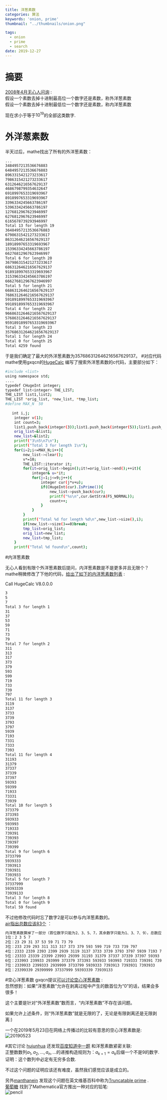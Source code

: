 ```yaml
---
title: 洋葱素数
categories: 算法
keywords: 'onion, prime'
thumbnail: "../thumbnails/onion.png"

tags:
  - onion
  - prime
  - search
date: 2019-12-27
---
```


# 摘要
[2008年4月无心人问询](https://bbs.emath.ac.cn/thread-290-1-1.html) :  
假设一个素数去掉十进制最高位一个数字还是素数，称外洋葱素数  
假设一个素数去掉十进制最低位一个数字还是素数，称内洋葱素数  

现在求小于等于$10^{19}$的全部这类数字.  

# 外洋葱素数
半天过后，mathe找出了所有的外洋葱素数：  
```bash
...
3484957213536676883
6484957213536676883
8963315421273233617
7986315421273233617
6312646216567629137
4686798799354632647
6918997653319693967
8918997653319693967
3396334245663786197
5396334245663786197
1276812967623946997
6276812967623946997
6165678739293946997
Total 13 for length 19
36484957213536676883
67986315421273233617
86312646216567629137
18918997653319693967
15396334245663786197
66276812967623946997
Total 6 for length 20
367986315421273233617
686312646216567629137
918918997653319693967
315396334245663786197
666276812967623946997
Total 5 for length 21
6686312646216567629137
7686312646216567629137
5918918997653319693967
9918918997653319693967
Total 4 for length 22
96686312646216567629137
57686312646216567629137
95918918997653319693967
Total 3 for length 23
357686312646216567629137
Total 1 for length 24
Total 0 for length 25
Total 4259 found
```
于是我们确定了最大的外洋葱素数为357686312646216567629137。
#对应代码
mathe使用gxqcn的[HugeCalc](https://www.emath.ac.cn/hugecalc/) 编写了搜索外洋葱素数的c代码，主要部分如下：
```bash
#include <list>
using namespace std;
....
typedef CHugeInt integer;
typedef list<integer> THE_LIST;
THE_LIST list1,list2;
THE_LIST *orig_list, *new_list, *tmp_list;
#define MAX_N  50
 
   int i,j;
    integer v(1);
    int count=3;
    list1.push_back(integer(3));list1.push_back(integer(5));list1.push_back(integer(7));
    orig_list=&list1;
    new_list=&list2;
    printf("3\n5\n7\n");
    printf("Total 3 for length 1\n");
    for(i=2;i<=MAX_N;i++){
        new_list->clear();
        v*=10;
        THE_LIST::iterator it;
        for(it=orig_list->begin();it!=orig_list->end();++it){
            integer& u=*it;
            for(j=1;j<=9;j++){
                integer cur(j*v+u);
                if(CHugeInt(cur).IsPrime()){
                    new_list->push_back(cur);
                    printf("%s\n",cur.GetStrA(FS_NORMAL));
                    count++;
                }
            }
        }
        printf("Total %d for length %d\n",new_list->size(),i);
        if(new_list->size()==0)break;
        tmp_list=orig_list;
        orig_list=new_list;
        new_list=tmp_list;
    }
    printf("Total %d found\n",count);
```

#内洋葱素数

无心人看到有限个外洋葱素数后提问，内洋葱素数是不是更多并且无限个？  
mathe稍微修改了下他的代码，[给出了如下的内洋葱素数列表](https://bbs.emath.ac.cn/forum.php?mod=redirect&goto=findpost&ptid=290&pid=2466&fromuid=20) : 

Call HugeCalc V8.0.0.0 
```bash
3
5
7
Total 3 for length 1
31
37
53
59
71
73
79
Total 7 for length 2
311
313
317
373
379
593
599
719
733
739
797
Total 11 for length 3
3119
3137
3733
3739
3793
3797
5939
7193
7331
7333
7393
Total 11 for length 4
31193
31379
37337
37339
37397
59393
59399
71933
73331
73939
Total 10 for length 5
373379
373393
593933
593993
719333
739391
739393
739397
739399
Total 9 for length 6
3733799
5939333
7393913
7393931
7393933
Total 5 for length 7
37337999
59393339
73939133
Total 3 for length 8
Total 0 for length 9
Total 59 found
```
不过他修改代码时忘了数字2是可以参与内洋葱素数的。  
[air指出总数应该83个](https://bbs.emath.ac.cn/forum.php?mod=redirect&goto=findpost&ptid=290&pid=31525&fromuid=20) ：  
```bash
内洋葱素数算掉了一部分（首位数字只能为2、3、5、7，其余数字只能为1、3、7、9），总数应该是83个。
1位：2 3 5 7
2位：23 29 31 37 53 59 71 73 79
3位：233 239 293 311 313 317 373 379 593 599 719 733 739 797
4位：2333 2339 2393 2399 2939 3119 3137 3733 3739 3793 3797 5939 7193 7331 7333 7393
5位：23333 23339 23399 23993 29399 31193 31379 37337 37339 37397 59393 59399 71933 73331 73939 
6位：233993 239933 293999 373379 373393 593933 593993 719333 739391 739393 739397 739399
7位：2339933 2399333 2939999 3733799 5939333 7393913 7393931 7393933
8位：23399339 29399999 37337999 59393339 73939133
```
#空心洋葱素数
gxqcn提议[可以讨论空心洋葱素数](https://bbs.emath.ac.cn/forum.php?mod=redirect&goto=findpost&ptid=290&pid=2553&fromuid=20) :  
忽然想到：如果“洋葱素数”允许在剥离过程中产生的数首位为“0”的话，结果会多很多！

这个主要是针对“外洋葱素数”数而言，“内洋葱素数”不存在该问题。

如果允许上述条件，则“外洋葱素数”就是无限的了，无论是有限剥离还是无限剥离:)

一个在2019年5月23日在网络上传播过的比较有意思的空心洋葱素数是:  
![20190523](../images/20190523.jpg)  

#其它讨论
[hujunhua](https://bbs.emath.ac.cn/forum.php?mod=redirect&goto=findpost&ptid=290&pid=31819&fromuid=20) 还发现[百度知道中一题](http://zhidao.baidu.com/question/175853886.html) 和洋葱素数紧密关联:  
正整数数列$a_1, a_2, \dots, a_n, \dots$的递推构造规则为：$a_{k+1}=a_k$后缀一个不是9的数字.  
证明：这个数列中必定有无穷多合数.

不过这个问题的证明应该还有难度，虽然我们感觉应该是成立的。

另外[manthanein](https://bbs.emath.ac.cn/forum.php?mod=redirect&goto=findpost&ptid=290&pid=65068&fromuid=20) 发现这个问题在英文维基百科中称为[Truncatable prime](https://en.wikipedia.org/wiki/Truncatable_prime) .  
[葡萄糖](https://bbs.emath.ac.cn/forum.php?mod=redirect&goto=findpost&ptid=290&pid=79625&fromuid=20) 找到了Mathematica官方推出一种对应的铅笔:  
![pencil](../images/pencil.jpg) 




